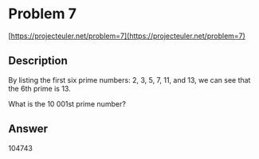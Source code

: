 # Problem 7
[https://projecteuler.net/problem=7](https://projecteuler.net/problem=7)

## Description
By listing the first six prime numbers: 2, 3, 5, 7, 11, and 13, we can see that the 6th prime is 13.

What is the 10 001st prime number?

## Answer
104743
